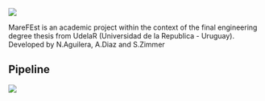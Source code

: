 ![](https://github.com/Peregalli/MareFEst/blob/release/v1/data/logo_2.png)

MareFEst is an academic project within the context of the final engineering degree thesis from UdelaR (Universidad de la Republica - Uruguay).
Developed by N.Aguilera, A.Diaz and S.Zimmer

## Pipeline
![](https://github.com/Peregalli/MareFEst/blob/release/v1/data/workflow.png)
